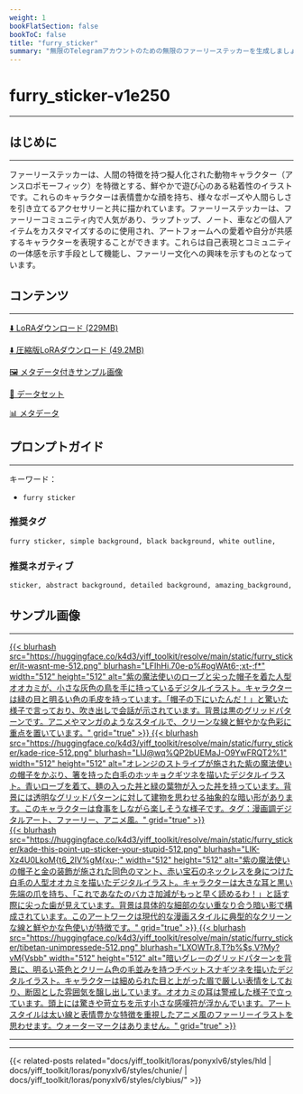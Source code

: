 ```yaml
---
weight: 1
bookFlatSection: false
bookToC: false
title: "furry_sticker"
summary: "無限のTelegramアカウントのための無限のファーリーステッカーを生成しましょう！"
---
```


<!--markdownlint-disable MD025 MD033 -->

# furry_sticker-v1e250

---

## はじめに

---

ファーリーステッカーは、人間の特徴を持つ擬人化された動物キャラクター（アンスロポモーフィック）を特徴とする、鮮やかで遊び心のある粘着性のイラストです。これらのキャラクターは表情豊かな顔を持ち、様々なポーズや人間らしさを引き立てるアクセサリーと共に描かれています。ファーリーステッカーは、ファーリーコミュニティ内で人気があり、ラップトップ、ノート、車などの個人アイテムをカスタマイズするのに使用され、アートフォームへの愛着や自分が共感するキャラクターを表現することができます。これらは自己表現とコミュニティの一体感を示す手段として機能し、ファーリー文化への興味を示すものとなっています。

## コンテンツ

---

[⬇️ LoRAダウンロード (229MB)](https://huggingface.co/k4d3/yiff_toolkit/resolve/main/ponyxl_loras/furry_sticker-v1e250.safetensors?download=true)

[⬇️ 圧縮版LoRAダウンロード (49.2MB)](https://huggingface.co/k4d3/yiff_toolkit/resolve/main/ponyxl_loras_shrunk_2/furry_sticker-v1e250_frockpt1_th-3.55.safetensors?download=true)

[🖼️ メタデータ付きサンプル画像](https://huggingface.co/k4d3/yiff_toolkit/tree/main/static/{})

[📐 データセット](https://huggingface.co/datasets/k4d3/furry/tree/main/furry_sticker)

[📊 メタデータ](https://huggingface.co/k4d3/yiff_toolkit/raw/main/ponyxl_loras/furry_sticker-v1e250.json)

## プロンプトガイド

---

キーワード：

- `furry sticker`

### 推奨タグ

```md
furry sticker, simple background, black background, white outline,
```

### 推奨ネガティブ

```md
sticker, abstract background, detailed background, amazing_background, scenery porn,
```

## サンプル画像

---

<div class="image-grid">
  <div class="image-grid-container">
    <a href="https://huggingface.co/k4d3/yiff_toolkit/resolve/main/static/furry_sticker/it-wasnt-me.png">
      {{< blurhash
        src="https://huggingface.co/k4d3/yiff_toolkit/resolve/main/static/furry_sticker/it-wasnt-me-512.png"
        blurhash="LFIhHi.70e-p%#ogWAt6-;xt-;f*"
        width="512"
        height="512"
        alt="紫の魔法使いのローブと尖った帽子を着た人型オオカミが、小さな灰色の鳥を手に持っているデジタルイラスト。キャラクターは緑の目と明るい色の毛皮を持っています。「帽子の下にいたんだ！」と驚いた様子で言っており、吹き出しで会話が示されています。背景は黒のグリッドパターンです。アニメやマンガのようなスタイルで、クリーンな線と鮮やかな色彩に重点を置いています。"
        grid="true"
      >}}
    </a>
    <a href="https://huggingface.co/k4d3/yiff_toolkit/resolve/main/static/furry_sticker/kade-rice.png">
      {{< blurhash
        src="https://huggingface.co/k4d3/yiff_toolkit/resolve/main/static/furry_sticker/kade-rice-512.png"
        blurhash="LIJ@wq%QP2bUEMaJ-O9YwFRQT2%1"
        width="512"
        height="512"
        alt="オレンジのストライプが施された紫の魔法使いの帽子をかぶり、箸を持った白毛のホッキョクギツネを描いたデジタルイラスト。青いローブを着て、麺の入った丼と緑の葉物が入った丼を持っています。背景には透明なグリッドパターンに対して建物を思わせる抽象的な暗い形があります。このキャラクターは食事をしながら楽しそうな様子です。タグ：漫画調デジタルアート、ファーリー、アニメ風。"
        grid="true"
      >}}
    </a>
  </div>
</div>
<div class="image-grid">
  <div class="image-grid-container">
    <a href="https://huggingface.co/k4d3/yiff_toolkit/resolve/main/static/furry_sticker/kade-this-point-up-sticker-your-stupid.png">
      {{< blurhash
        src="https://huggingface.co/k4d3/yiff_toolkit/resolve/main/static/furry_sticker/kade-this-point-up-sticker-your-stupid-512.png"
        blurhash="LIK-Xz4U0LkoM{t6_2IV%gM{xu-;"
        width="512"
        height="512"
        alt="紫の魔法使いの帽子と金の装飾が施された同色のマント、赤い宝石のネックレスを身につけた白毛の人型オオカミを描いたデジタルイラスト。キャラクターは大きな耳と黒い先端の爪を持ち、「これであなたのバカさ加減がもっと早く読めるわ！」と話す際に尖った歯が見えています。背景は具体的な細部のない重なり合う暗い影で構成されています。このアートワークは現代的な漫画スタイルに典型的なクリーンな線と鮮やかな色使いが特徴です。"
        grid="true"
      >}}
    </a>
    <a href="https://huggingface.co/k4d3/yiff_toolkit/resolve/main/static/furry_sticker/tibetan-unimpressede.png">
      {{< blurhash
        src="https://huggingface.co/k4d3/yiff_toolkit/resolve/main/static/furry_sticker/tibetan-unimpressede-512.png"
        blurhash="LXOWTr.8.T?b%$s,V?My?vM{Vsbb"
        width="512"
        height="512"
        alt="暗いグレーのグリッドパターンを背景に、明るい茶色とクリーム色の毛並みを持つチベットスナギツネを描いたデジタルイラスト。キャラクターは細められた目と上がった眉で厳しい表情をしており、断固とした雰囲気を醸し出しています。オオカミの耳は警戒した様子で立っています。頭上には驚きや苛立ちを示す小さな感嘆符が浮かんでいます。アートスタイルは太い線と表情豊かな特徴を重視したアニメ風のファーリーイラストを思わせます。ウォーターマークはありません。"
        grid="true"
      >}}
    </a>
  </div>
</div>

---

---

{{< related-posts related="docs/yiff_toolkit/loras/ponyxlv6/styles/hld | docs/yiff_toolkit/loras/ponyxlv6/styles/chunie/ | docs/yiff_toolkit/loras/ponyxlv6/styles/clybius/" >}}
